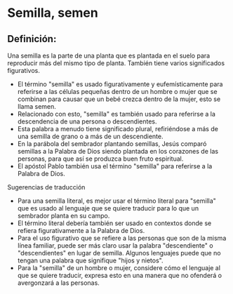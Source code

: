 # Semilla, semen

## Definición: 

Una semilla es la parte de una planta que es plantada en el suelo para reproducir más del mismo tipo de planta. También tiene varios significados figurativos.

* El término "semilla" es usado figurativamente y eufemísticamente para referirse a las células pequeñas dentro de un hombre o mujer que se combinan para causar que un bebé crezca dentro de la mujer, esto se llama semen.
* Relacionado con esto, "semilla" es también usado para referirse a la descendencia de una persona o descendientes.
* Esta palabra a menudo tiene significado plural, refiriéndose a más de una semilla de grano o a más de un descendiente.
* En la parábola del sembrador plantando semillas, Jesús comparó semillas a la Palabra de Dios siendo plantada en los corazones de las personas, para que así se produzca buen fruto espiritual.
* El apóstol Pablo también usa el término "semilla" para referirse a la Palabra de Dios.

Sugerencias de traducción

* Para una semilla literal, es mejor usar el término literal para "semilla" que es usado al lenguaje que se quiere traducir para lo que un sembrador planta en su campo.
* El término literal debería también ser usado en contextos donde se refiera figurativamente a la Palabra de Dios.
* Para el uso figurativo que se refiere a las personas que son de la misma línea familiar, puede ser más claro usar la palabra "descendiente" o "descendientes" en lugar de semilla. Algunos lenguajes puede que no tengan una palabra que signifique "hijos y nietos".
* Para la "semilla" de un hombre o mujer, considere cómo el lenguaje al que se quiere traducir, expresa esto en una manera que no ofenderá o avergonzará a las personas.

